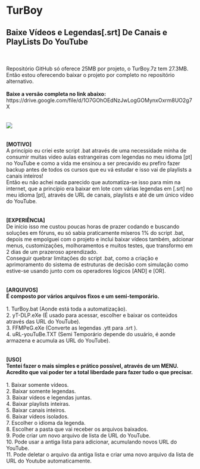 # TurBoy
<h2>Baixe Vídeos e Legendas[.srt] De Canais e PlayLists Do YouTube</h2>
</br>
</br>
Repositório GitHub só oferece 25MB por projeto, o TurBoy.7z tem 27.3MB.
</br>
Então estou oferecendo baixar o projeto por completo no repositório alternativo.
</br>
</br>
<b>Baixe a versão completa no link abaixo:</b>
</br>
https://drive.google.com/file/d/1O7GOhOEdNzJwLogGOMynxOxrm8UO2g7X
</br>
</br>
</br>
<img src="https://github.com/ostonprata/TurBoy/blob/main/TurBoy-00.png">
</br>
</br>
</br>
<b>[MOTIVO]</b>
</br>
A princípio eu criei este script .bat através de uma necessidade minha de consumir muitas video aulas estrangeiras com legendas no meu idioma [pt] no YouTube e como a vida me ensinou a ser precavido eu prefiro fazer backup antes de todos os cursos que eu vá estudar e isso vai de playlists a canais inteiros! 
</br>
Então eu não achei nada parecido que automatiza-se isso para mim na internet, que a princípio era baixar em lote com várias legendas em [.srt] no meu idioma [pt], através de URL de canais, playlists e até de um único vídeo do YouTube.
</br>
</br>
</br>
<b>[EXPERIÊNCIA]</b>
</br>
De início isso me custou poucas horas de prazer codando e buscando soluções em fóruns, eu só sabia praticamente míseros 1% do script .bat, depois me empolguei com o projeto e inclui baixar vídeos também, adcionar menus, customizações, molhoramentos e muitos testes, que transformo em 2 dias de um prazeroso aprendizado.
</br>
Conseguir quebrar limitações do script .bat, como a criação e aprimoramento do sistema de estruturas de decisão com simulação como estive-se usando junto com os operadores lógicos [AND] e [OR].
</br>
</br>
</br>
<b>[ARQUIVOS]</b>
</br>
<b>É composto por vários arquivos fixos e um semi-temporário.</b>
</br>
</br>
1. TurBoy.bat (Aonde está toda a automatização).
</br>
2. yT-DLP.eXe (É usado para acessar, escolher e baixar os conteúdos através das URL do YouTube).
</br>
3. FFMPeG.eXe (Converte as legendas .ytt para .srt ).
</br>
4. uRL-youTuBe.TXT (Semi Temporário depende do usuário, é aonde armazena e acumula as URL do YouTube).
</br>
</br>
</br>
<b>[USO]</b>
</br>
<b>Tentei fazer o mais simples e prático possível, através de um MENU.</b>
</br>
<b>Acredito que vai poder ter a total liberdade para fazer tudo o que precisar.</b>
</br>
</br>
1. Baixar somente vídeos.
</br>
2. Baixar somente legendas.
</br>
3. Baixar vídeos e legendas juntas.
</br>
4. Baixar playlists inteiras.
</br>
5. Baixar canais inteiros.
</br>
6. Baixar vídeos isolados.
</br>
7. Escolher o idioma da legenda.
</br>
8. Escolher a pasta que vai receber os arquivos baixados.
</br>
9. Pode criar um novo arquivo de lista de URL do YouTube.
</br>
10. Pode usar a antiga lista para adicionar, acumulando novos URL do YouTube.
</br>
11. Pode deletar o arquivo da antiga lista e criar uma novo arquivo da lista de URL do Youtube automaticamente.
</br>
</br>
</br>
